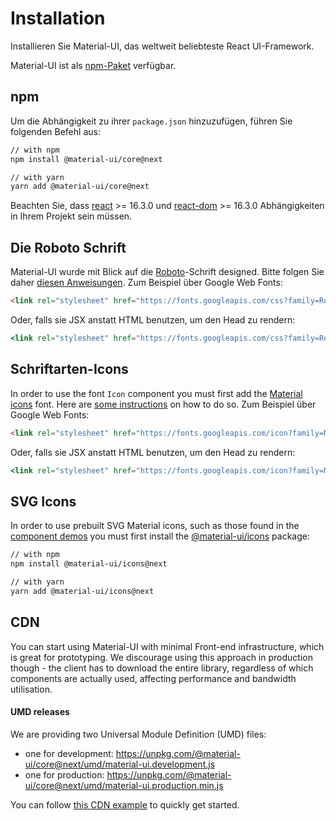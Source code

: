 # Installation

<p class="description">Installieren Sie Material-UI, das weltweit beliebteste React UI-Framework.</p>

Material-UI ist als [npm-Paket](https://www.npmjs.com/package/@material-ui/core) verfügbar.

## npm

Um die Abhängigkeit zu ihrer `package.json` hinzuzufügen, führen Sie folgenden Befehl aus:

```sh
// with npm
npm install @material-ui/core@next

// with yarn
yarn add @material-ui/core@next
```

Beachten Sie, dass [react](https://www.npmjs.com/package/react) >= 16.3.0 und [react-dom](https://www.npmjs.com/package/react-dom) >= 16.3.0 Abhängigkeiten in Ihrem Projekt sein müssen.

## Die Roboto Schrift

Material-UI wurde mit Blick auf die [Roboto](https://fonts.google.com/specimen/Roboto)-Schrift designed. Bitte folgen Sie daher [diesen Anweisungen](/style/typography/#general). Zum Beispiel über Google Web Fonts:

```html
<link rel="stylesheet" href="https://fonts.googleapis.com/css?family=Roboto:300,400,500">
```

Oder, falls sie JSX anstatt HTML benutzen, um den Head zu rendern:

```jsx
<link rel="stylesheet" href="https://fonts.googleapis.com/css?family=Roboto:300,400,500" />
```

## Schriftarten-Icons

In order to use the font `Icon` component you must first add the [Material icons](https://material.io/tools/icons/) font. Here are [some instructions](/style/icons/#font-icons) on how to do so. Zum Beispiel über Google Web Fonts:

```html
<link rel="stylesheet" href="https://fonts.googleapis.com/icon?family=Material+Icons">
```

Oder, falls sie JSX anstatt HTML benutzen, um den Head zu rendern:

```jsx
<link rel="stylesheet" href="https://fonts.googleapis.com/icon?family=Material+Icons" />
```

## SVG Icons

In order to use prebuilt SVG Material icons, such as those found in the [component demos](/demos/app-bar/) you must first install the [@material-ui/icons](https://www.npmjs.com/package/@material-ui/icons) package:

```sh
// with npm
npm install @material-ui/icons@next

// with yarn
yarn add @material-ui/icons@next
```

## CDN

You can start using Material-UI with minimal Front-end infrastructure, which is great for prototyping. We discourage using this approach in production though - the client has to download the entire library, regardless of which components are actually used, affecting performance and bandwidth utilisation.

#### UMD releases

We are providing two Universal Module Definition (UMD) files:

- one for development: https://unpkg.com/@material-ui/core@next/umd/material-ui.development.js
- one for production: https://unpkg.com/@material-ui/core@next/umd/material-ui.production.min.js

You can follow [this CDN example](https://github.com/mui-org/material-ui/tree/next/examples/cdn-next) to quickly get started.